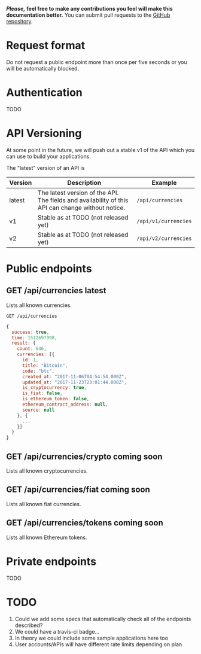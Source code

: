 **_Please,_ feel free to make any contributions you feel will make this documentation better.** You can submit pull requests to the [GitHub repository](https://github.com/cryptfolio1/api/).

# Request format

Do not request a public endpoint more than once per five seconds or you will be automatically blocked.

# Authentication

TODO

# API Versioning

At some point in the future, we will push out a stable v1 of the API which you can use to build your applications.

The "latest" version of an API is 

| Version | Description | Example |
|---------|-------------|---------|
| latest  | The latest version of the API. The fields and availability of this API can change without notice. | `/api/currencies` |
| v1  | Stable as at TODO (not released yet) | `/api/v1/currencies` |
| v2  | Stable as at TODO (not released yet) | `/api/v2/currencies` |

# Public endpoints

## GET /api/currencies <span class="latest">latest</span>

Lists all known currencies.

```
GET /api/currencies
```

```js
{
  success: true,
  time: 1512697998,
  result: {
    count: 646,
    currencies: [{
      id: 1,
      title: "Bitcoin",
      code: "btc",
      created_at: "2017-11-06T04:54:54.000Z",
      updated_at: "2017-11-23T23:01:44.000Z",
      is_cryptocurrency: true,
      is_fiat: false,
      is_ethereum_token: false,
      ethereum_contract_address: null,
      source: null
    }, {
      ...
    }]
  }
}
```

## GET /api/currencies/crypto <span class="coming">coming soon</span>

Lists all known cryptocurrencies.

## GET /api/currencies/fiat <span class="coming">coming soon</span>

Lists all known fiat currencies.

## GET /api/currencies/tokens <span class="coming">coming soon</span>

Lists all known Ethereum tokens.

# Private endpoints

TODO

# TODO

1. Could we add some specs that automatically check all of the endpoints described?
1. We could have a travis-ci badge...
1. In theory we could include some sample applications here too
1. User accounts/APIs will have different rate limits depending on plan
